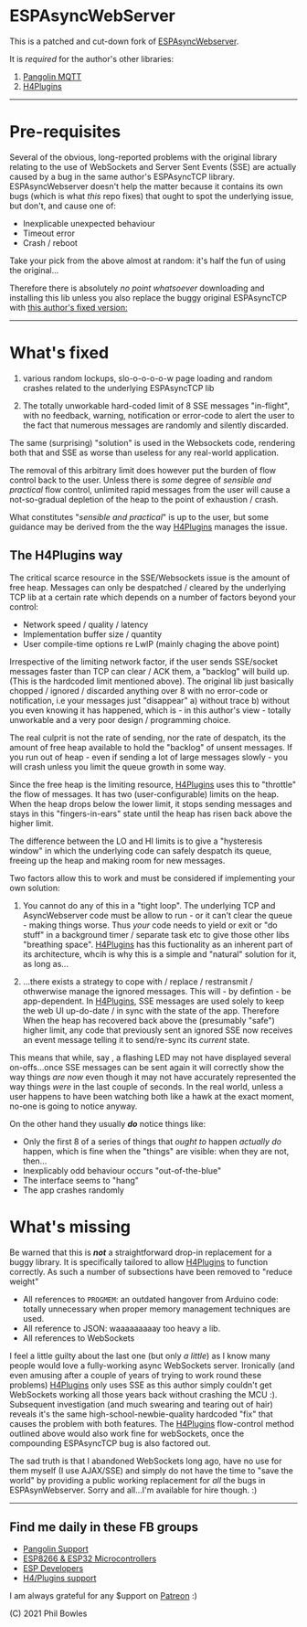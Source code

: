 # ESPAsyncWebServer 

This is a patched and cut-down fork of [ESPAsyncWebserver](https://github.com/me-no-dev/ESPAsyncWebServer).

It is *required* for the author's other libraries:

1. [Pangolin MQTT](https://github.com/philbowles/PangolinMQTT)
2. [H4Plugins](https://github.com/philbowles/h4plugins)

---
# Pre-requisites

Several of the obvious, long-reported problems with the original library relating to the use of WebSockets and Server Sent Events (SSE) are actually caused by a bug in the same author's ESPAsyncTCP library. ESPAsyncWebserver doesn't help the matter because it contains its own bugs (which is what *this* repo fixes) that ought to spot the underlying issue, but don't, and cause one of:

* Inexplicable unexpected behaviour
* Timeout error
* Crash / reboot

Take your pick from the above almost at random: it's half the fun of using the original...

Therefore there is absolutely *no point whatsoever* downloading and installing this lib unless you also replace the buggy original ESPAsyncTCP with [this author's fixed version:](https://github.com/philbowles/ESPAsyncTCP-master)

---

# What's fixed

1. various random lockups, slo-o-o-o-o-w page loading and random crashes related to the underlying ESPAsyncTCP lib

2. The totally unworkable hard-coded limit of 8 SSE messages "in-flight", with no feedback, warning, notification or error-code to alert the user to the fact that numerous messages are randomly and silently discarded.

The same (surprising) "solution" is used in the Websockets code, rendering both that and SSE as worse than useless for any real-world application.

The removal of this arbitrary limit does however put the burden of flow control back to the user. Unless there is *some* degree of *sensible and practical* flow control, unlimited rapid messages from the user will cause a not-so-gradual depletion of the heap to the point of exhaustion / crash.

What constitutes "*sensible and practical*" is up to the user, but some guidance may be derived from the the way [H4Plugins](https://github.com/philbowles/h4plugins) manages the issue.

## The H4Plugins way

The critical scarce resource in the SSE/Websockets issue is the amount of free heap. Messages can only be despatched / cleared by the underlying TCP lib at a certain rate which depends on a number of factors beyond your control:

* Network speed / quality / latency
* Implementation buffer size / quantity
* User compile-time options re LwIP (mainly chaging the above point)
  
Irrespective of the limiting network factor, if the user sends SSE/socket messages faster than TCP can clear / ACK them, a "backlog" will build up. (This is the hardcoded limit mentioned above). The original lib just basically chopped / ignored / discarded anything over 8 with no error-code or notification, i.e your messages just "disappear" a) without trace b) without you even knowing it has happened, which is - in this author's view - totally unworkable and a very poor design / programming choice.

The real culprit is not the rate of sending, nor the rate of despatch, its the amount of free heap available to hold the "backlog" of unsent messages. If you run out of heap - even if sending a lot of large messages slowly - you will crash unless you limit the queue growth in some way.

Since the free heap is the limiting resource, [H4Plugins](https://github.com/philbowles/h4plugis) uses this to "throttle" the flow of messages. It has two (user-configurable) limits on the heap. When the heap drops below the lower limit, it stops sending messages and stays in this "fingers-in-ears" state until the heap has risen back above the higher limit.

The difference between the LO and HI limits is to give a "hysteresis window" in which the underlying code can safely despatch its queue, freeing up the heap and making room for new messages.

Two factors allow this to work and must be considered if implementing your own solution:

1. You cannot do any of this in a "tight loop". The underlying TCP and AsyncWebserver code must be allow to run - or it can't clear the queue - making things worse. Thus *your* code needs to yield or exit or "do stuff" in a background timer / separate task etc to give those other libs "breathing space". [H4Plugins](https://github.com/philbowles/h4plugins) has this fuctionality as an inherent part of its architecture, whcih is why this is a simple and "natural" solution for it, as long as...

2. ...there exists a strategy to cope with / replace / restransmit / othwerwise manage the ignored messages. This will - by defintion - be app-dependent. In [H4Plugins](https://github.com/philbowles/h4plugins), SSE messages are used solely to keep the web UI up-do-date / in sync with the state of the app. Therefore When the heap has recovered back above the (presumably "safe") higher limit, any code that previously sent an ignored SSE now receives an event message telling it to send/re-sync its *current* state.
   
This means that while, say , a flashing LED may not have displayed several on-offs...once SSE messages can be sent again it will correctly show the way things *are now* even though it may not have accurately represented the way things *were* in the last couple of seconds. In the real world, unless a user happens to have been watching both like a hawk at the exact moment, no-one is going to notice anyway.

On the other hand they usually ***do*** notice things like:

* Only the first 8 of a series of things that *ought to* happen *actually do* happen, which is fine when the "things" are visible: when they are not, then...
* Inexplicably odd behaviour occurs "out-of-the-blue"
* The interface seems to "hang"
* The app crashes randomly

# What's missing

Be warned that this is ***not*** a straightforward drop-in replacement for a buggy library. It is specifically tailored to allow [H4Plugins](https://github.com/philbowles/h4plugins) to function correctly. As such a number of subsections have been removed to "reduce weight"

* All references to `PROGMEM`: an outdated hangover from Arduino code: totally unnecessary when proper memory management techniques are used. 
* All reference to JSON: waaaaaaaaay too heavy a lib.
* All references to WebSockets

I feel a little guilty about the last one (but only *a little*) as I know many people would love a fully-working async WebSockets server. Ironically (and even amusing after a couple of years of trying to work round these problems) [H4Plugins](https://github.com/philbowles/h4plugins) only uses SSE as this author simply couldn't get WebSockets working all those years back without crashing the MCU :). Subsequent investigation (and much swearing and tearing out of hair) reveals it's the same high-school-newbie-quality hardcoded "fix" that causes the problem with both features. The [H4Plugins](https://github.com/philbowles/h4plugins) flow-control method outlined above would also work fine for webSockets, once the compounding ESPAsyncTCP bug is also factored out.

The sad truth is that I abandoned WebSockets long ago, have no use for them myself (I use AJAX/SSE) and simply do not have the time to "save the world" by providing a public working replacement for *all* the bugs in ESPAsynWebserver. Sorry and all...I'm available for hire though. :)

---

## Find me daily in these FB groups

* [Pangolin Support](https://www.facebook.com/groups/pangolinmqtt/)
* [ESP8266 & ESP32 Microcontrollers](https://www.facebook.com/groups/2125820374390340/)
* [ESP Developers](https://www.facebook.com/groups/ESP8266/)
* [H4/Plugins support](https://www.facebook.com/groups/h4plugins)

I am always grateful for any $upport on [Patreon](https://www.patreon.com/esparto) :)

(C) 2021 Phil Bowles